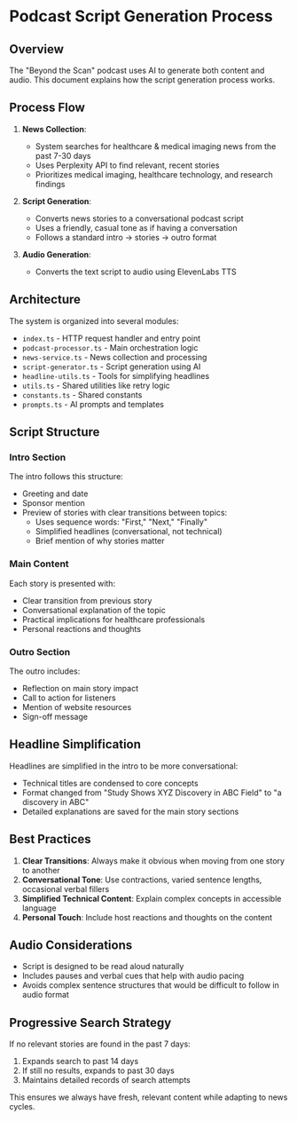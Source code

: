 
# Podcast Script Generation Process

## Overview

The "Beyond the Scan" podcast uses AI to generate both content and audio. This document explains how the script generation process works.

## Process Flow

1. **News Collection**:
   - System searches for healthcare & medical imaging news from the past 7-30 days
   - Uses Perplexity API to find relevant, recent stories
   - Prioritizes medical imaging, healthcare technology, and research findings

2. **Script Generation**:
   - Converts news stories to a conversational podcast script
   - Uses a friendly, casual tone as if having a conversation
   - Follows a standard intro → stories → outro format

3. **Audio Generation**:
   - Converts the text script to audio using ElevenLabs TTS

## Architecture

The system is organized into several modules:
- `index.ts` - HTTP request handler and entry point
- `podcast-processor.ts` - Main orchestration logic
- `news-service.ts` - News collection and processing
- `script-generator.ts` - Script generation using AI
- `headline-utils.ts` - Tools for simplifying headlines
- `utils.ts` - Shared utilities like retry logic
- `constants.ts` - Shared constants
- `prompts.ts` - AI prompts and templates

## Script Structure

### Intro Section
The intro follows this structure:
- Greeting and date
- Sponsor mention
- Preview of stories with clear transitions between topics:
  - Uses sequence words: "First," "Next," "Finally"
  - Simplified headlines (conversational, not technical)
  - Brief mention of why stories matter

### Main Content
Each story is presented with:
- Clear transition from previous story
- Conversational explanation of the topic
- Practical implications for healthcare professionals
- Personal reactions and thoughts

### Outro Section
The outro includes:
- Reflection on main story impact
- Call to action for listeners
- Mention of website resources
- Sign-off message

## Headline Simplification

Headlines are simplified in the intro to be more conversational:
- Technical titles are condensed to core concepts
- Format changed from "Study Shows XYZ Discovery in ABC Field" to "a discovery in ABC"
- Detailed explanations are saved for the main story sections

## Best Practices

1. **Clear Transitions**: Always make it obvious when moving from one story to another
2. **Conversational Tone**: Use contractions, varied sentence lengths, occasional verbal fillers
3. **Simplified Technical Content**: Explain complex concepts in accessible language
4. **Personal Touch**: Include host reactions and thoughts on the content

## Audio Considerations

- Script is designed to be read aloud naturally
- Includes pauses and verbal cues that help with audio pacing
- Avoids complex sentence structures that would be difficult to follow in audio format

## Progressive Search Strategy

If no relevant stories are found in the past 7 days:
1. Expands search to past 14 days
2. If still no results, expands to past 30 days
3. Maintains detailed records of search attempts

This ensures we always have fresh, relevant content while adapting to news cycles.
